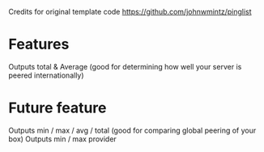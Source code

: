 Credits for original template code https://github.com/johnwmintz/pinglist

# Features
Outputs total & Average (good for determining how well your server is peered internationally)

# Future feature
Outputs min / max / avg / total (good for comparing global peering of your box)
Outputs min / max provider
